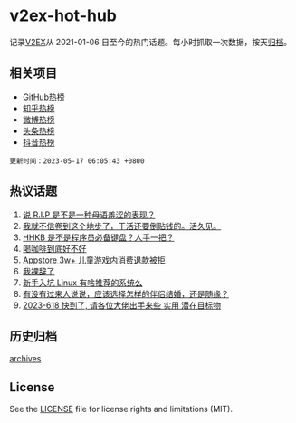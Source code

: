 # v2ex-hot-hub

 记录[V2EX](https://www.v2ex.com/)从 2021-01-06 日至今的热门话题。每小时抓取一次数据，按天[归档](archives)。
 
 ## 相关项目

- [GitHub热榜](https://github.com/lonnyzhang423/github-hot-hub)
- [知乎热榜](https://github.com/lonnyzhang423/zhihu-hot-hub)
- [微博热榜](https://github.com/lonnyzhang423/weibo-hot-hub)
- [头条热榜](https://github.com/lonnyzhang423/toutiao-hot-hub)
- [抖音热榜](https://github.com/lonnyzhang423/douyin-hot-hub)


 `更新时间：2023-05-17 06:05:43 +0800`

## 热议话题

1. [说 R.I.P 是不是一种母语羞涩的表现？](https://www.v2ex.com/t/940306)
1. [我就不信卷到这个地步了，干活还要倒贴钱的。活久见。](https://www.v2ex.com/t/940384)
1. [HHKB 是不是程序员必备键盘？人手一把？](https://www.v2ex.com/t/940375)
1. [喝咖啡到底好不好](https://www.v2ex.com/t/940287)
1. [Appstore 3w+ 儿童游戏内消费退款被拒](https://www.v2ex.com/t/940416)
1. [我裸辞了](https://www.v2ex.com/t/940275)
1. [新手入坑 Linux 有啥推荐的系统么](https://www.v2ex.com/t/940408)
1. [有没有过来人说说，应该选择怎样的伴侣结婚，还是随缘？](https://www.v2ex.com/t/940286)
1. [2023-618 快到了, 请各位大佬出手来些 实用 潜在目标物](https://www.v2ex.com/t/940353)

## 历史归档

[archives](archives)

## License

See the [LICENSE](LICENSE) file for license rights and limitations (MIT).
